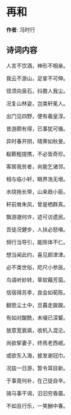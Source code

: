 # 再和

**作者**: 冯时行

## 诗词内容

人言不饮酒，神形不相亲。

我云不游山，足挛不可伸。

径须向泉石，抖擞人我尘。

况复山林姿，岂类轩冕人。

出门见四野，便有羲皇淳。

昔游颇有得，已事犹可循。

异时春开阴，晴霁如秋旻。

殽簌粗提携，不必皆奇珍。

客居我贫者，尚能乞诸邻。

相与临小轩，眼界浩无垠。

水绕拖长带，山来趋小臣。

轩前耸朱凤，曾是栖群真。

飘游邈何许，迹可访遗民。

吾徒况健步，人扶必怒嗔。

频行当导引，能除体不仁。

想当闻此约，喜见颜津津。

必不类世俗，咫尺小参辰。

鸟语听妙转，草软藉芳茵。

信宿得苏李，良会如荀陈。

翻思尘土中，旦暮走踆踆。

有如对酸酰，未啜已深颦。

放意宽衰飒，收机入混沦。

尚欲挈妻子，终焉老西岷。

或欲东入海，披发谢冠巾。

况兹一日游，暂令耳目新。

于事竟何补，在己徒自辛。

骑马事干谒，汩汩穷昏晨。

不如且行乐，一笑酬中春。


